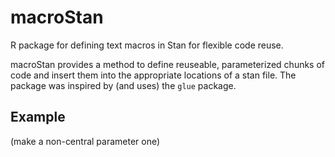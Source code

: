 # macroStan
R package for defining text macros in Stan for flexible code reuse.

macroStan provides a method to define reuseable, parameterized chunks of code and insert them into the appropriate locations of a stan file.  The package was inspired by (and uses) the `glue` package.

## Example
(make a non-central parameter one)

